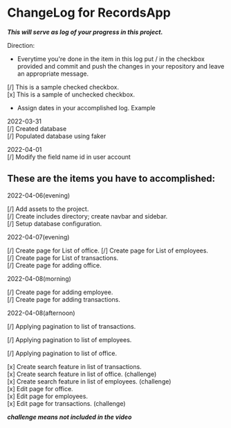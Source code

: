 # ChangeLog for RecordsApp

***This will serve as log of your progress in this project.***

Direction:
- Everytime you're done in the item in this log put / in the checkbox provided and commit and push the changes in your repository and leave an appropriate message.

[/] This is a sample checked checkbox.  
[x] This is a sample of unchecked checkbox.

- Assign dates in your accomplished log. Example

2022-03-31  
[/] Created database  
[/] Populated database using faker  

2022-04-01  
[/] Modify the field name id in user account  

## These are the items you have to accomplished:  
2022-04-06(evening)

[/] Add assets to the project.  
[/] Create includes directory; create navbar and sidebar.  
[/] Setup database configuration.  



2022-04-07(evening)

[/] Create page for List of office.
[/] Create page for List of employees.  
[/] Create page for List of transactions.  
[/] Create page for adding office.  

2022-04-08(morning)

[/] Create page for adding employee.  
[/] Create page for adding transactions. 

2022-04-08(afternoon)

[/] Applying pagination to list of transactions. 

[/] Applying pagination to list of employees.  

[/] Applying pagination to list of office.



  

[x] Create search feature in list of transactions.  
[x] Create search feature in list of office. (challenge)  
[x] Create search feature in list of employees. (challenge)  
[x] Edit page for office.  
[x] Edit page for employees.  
[x] Edit page for transactions. (challenge)

***challenge means not included in the video***
